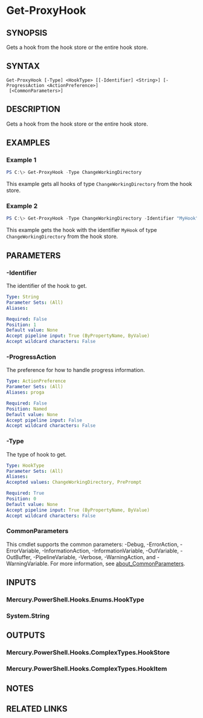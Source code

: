 ﻿---
external help file: Mercury.PowerShell.Hooks.dll-Help.xml
Module Name: Mercury.PowerShell.Hooks
online version:
schema: 2.0.0
---

# Get-ProxyHook

## SYNOPSIS

Gets a hook from the hook store or the entire hook store.

## SYNTAX

```
Get-ProxyHook [-Type] <HookType> [[-Identifier] <String>] [-ProgressAction <ActionPreference>]
 [<CommonParameters>]
```

## DESCRIPTION

Gets a hook from the hook store or the entire hook store.

## EXAMPLES

### Example 1

```powershell
PS C:\> Get-ProxyHook -Type ChangeWorkingDirectory
```

This example gets all hooks of type `ChangeWorkingDirectory` from the hook store.

### Example 2

```powershell
PS C:\> Get-ProxyHook -Type ChangeWorkingDirectory -Identifier "MyHook"
```

This example gets the hook with the identifier `MyHook` of type `ChangeWorkingDirectory` from the hook store.

## PARAMETERS

### -Identifier

The identifier of the hook to get.

```yaml
Type: String
Parameter Sets: (All)
Aliases:

Required: False
Position: 1
Default value: None
Accept pipeline input: True (ByPropertyName, ByValue)
Accept wildcard characters: False
```

### -ProgressAction

The preference for how to handle progress information.

```yaml
Type: ActionPreference
Parameter Sets: (All)
Aliases: proga

Required: False
Position: Named
Default value: None
Accept pipeline input: False
Accept wildcard characters: False
```

### -Type

The type of hook to get.

```yaml
Type: HookType
Parameter Sets: (All)
Aliases:
Accepted values: ChangeWorkingDirectory, PrePrompt

Required: True
Position: 0
Default value: None
Accept pipeline input: True (ByPropertyName, ByValue)
Accept wildcard characters: False
```

### CommonParameters
This cmdlet supports the common parameters: -Debug, -ErrorAction, -ErrorVariable, -InformationAction, -InformationVariable, -OutVariable, -OutBuffer, -PipelineVariable, -Verbose, -WarningAction, and -WarningVariable. For more information, see [about_CommonParameters](http://go.microsoft.com/fwlink/?LinkID=113216).

## INPUTS

### Mercury.PowerShell.Hooks.Enums.HookType
### System.String
## OUTPUTS

### Mercury.PowerShell.Hooks.ComplexTypes.HookStore
### Mercury.PowerShell.Hooks.ComplexTypes.HookItem
## NOTES

## RELATED LINKS
